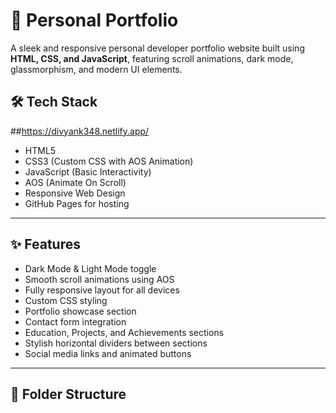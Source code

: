 # 💼 Personal Portfolio

A sleek and responsive personal developer portfolio website built using **HTML, CSS, and JavaScript**, featuring scroll animations, dark mode, glassmorphism, and modern UI elements.


## 🛠️ Tech Stack
##https://divyank348.netlify.app/

- HTML5
- CSS3 (Custom CSS with AOS Animation)
- JavaScript (Basic Interactivity)
- AOS (Animate On Scroll)
- Responsive Web Design
- GitHub Pages for hosting

---

## ✨ Features

- Dark Mode & Light Mode toggle
- Smooth scroll animations using AOS
- Fully responsive layout for all devices
- Custom CSS styling
- Portfolio showcase section
- Contact form integration
- Education, Projects, and Achievements sections
- Stylish horizontal dividers between sections
- Social media links and animated buttons

---

## 📁 Folder Structure

